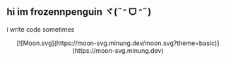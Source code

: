 

## hi im frozennpenguin ヾ(˶ᵔ ᗜ ᵔ˶)

i write code sometimes

<div align="center">
[![Moon.svg](https://moon-svg.minung.dev/moon.svg?theme=basic)](https://moon-svg.minung.dev)
</div>